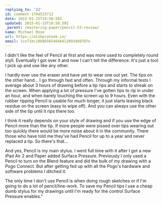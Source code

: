 ```yaml
---
replying_to: '22'
id: comment-1794525713
date: 2015-01-15T19:50:59Z
updated: 2015-01-15T19:50:59Z
_parent: /mastering-paper/pencil-53-review/
name: Michael Rose
url: https://alokprateek.in/
email: 1ce71bc10b86565464b612093d89707e
---
```


I didn't like the feel of Pencil at first and was more used to completely round
styli. Eventually I got over it and now I can't tell the difference. It's just a
tool I pick up and use like any other.

I hardly ever use the eraser and have yet to wear one out yet. The tips on the
other hand... I go through fast and often. Through my informal tests I average
about 3 hours of drawing before a tip rips and starts to streak on the screen.
When applying a lot of pressure I've gotten tips to rip in under an hour, and
when barely touching the screen up to 9 hours. Even with the rubber ripping
Pencil is usable for much longer, it just starts leaving black residue on the
screen (easy to wipe off). And you can always use the other side of the tip
until it rips there too.

I think it really depends on your style of drawing and if you use the edge of
Pencil more than the tip. If more people were pissed over tips wearing out too
quickly there would be more noise about it in the community. There those who
have told me they've had Pencil for up to a year and never replaced a tip. So
there's that...

And yes, Pencil is my main stylus. I went full time with it after I got a new
iPad Air 2 and Paper added Surface Pressure. Previously I only used a Pencil to
turn on the Blend feature and did the bulk of my drawing with a Pogo Connect.
But after getting fed up with all the Pogo's hardware and software problems I
ditched it.

The only time I don't use Pencil is when doing rough sketches or if I'm going to
do a lot of pencil/line-work. To save my Pencil tips I use a cheap dumb stylus
for my drawings until I'm ready for the control Surface Pressure enables."
